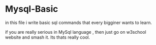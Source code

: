 # Mysql-Basic

in this file i write basic sql commands that every bigginer wants to learn.


if you are really serious in MySql language , then just go on w3school website and smash it. Its thats really cool. 
